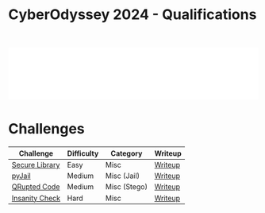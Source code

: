 # CyberOdyssey 2024 - Qualifications

<br>

![](./img/cyberodyssey_logo.png)

# Challenges

| Challenge | Difficulty | Category | Writeup |
| - | - | - | - |
| [Secure Library](./secureLibrary/) | Easy | Misc | [Writeup](./secureLibrary/solution/solve.py) |
| [pyJail](./pyJail) | Medium | Misc (Jail) | [Writeup](./pyJail/solution/solve.py) |
| [QRupted Code](./QRupted%20Code) | Medium | Misc (Stego) | [Writeup](./QRupted%20Code) |
| [Insanity Check](./Insanity%20Check) | Hard | Misc | [Writeup](./Insanity%20Check) |